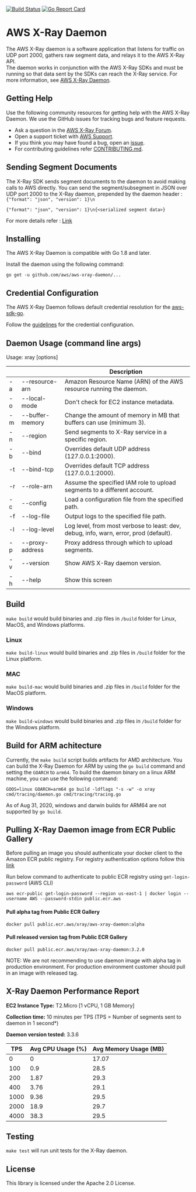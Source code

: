 [![Build Status](https://travis-ci.org/aws/aws-xray-daemon.svg?branch=master)](https://travis-ci.org/aws/aws-xray-daemon)
[![Go Report Card](https://goreportcard.com/badge/github.com/aws/aws-xray-daemon)](https://goreportcard.com/report/github.com/aws/aws-xray-daemon)

# AWS X-Ray Daemon  

The AWS X-Ray daemon is a software application that listens for traffic on UDP port 2000, gathers raw segment data, and relays it to the AWS X-Ray API.   
The daemon works in conjunction with the AWS X-Ray SDKs and must be running so that data sent by the SDKs can reach the X-Ray service. For more information,
 see [AWS X-Ray Daemon](https://docs.aws.amazon.com/xray/latest/devguide/xray-daemon.html).

## Getting Help  

Use the following community resources for getting help with the AWS X-Ray Daemon. We use the GitHub issues for tracking bugs and feature requests.  

* Ask a question in the [AWS X-Ray Forum](https://forums.aws.amazon.com/forum.jspa?forumID=241&start=0).  
* Open a support ticket with [AWS Support](http://docs.aws.amazon.com/awssupport/latest/user/getting-started.html).  
* If you think you may have found a bug, open an [issue](https://github.com/aws/aws-xray-daemon/issues/new).  
* For contributing guidelines refer [CONTRIBUTING.md](https://github.com/aws/aws-xray-daemon/blob/master/CONTRIBUTING.md).

## Sending Segment Documents

The X-Ray SDK sends segment documents to the daemon to avoid making calls to AWS directly. You can send the segment/subsegment in JSON over UDP port 2000
to the X-Ray daemon, prepended by the daemon header : `{"format": "json", "version": 1}\n`

```
{"format": "json", "version": 1}\n{<serialized segment data>}
```  
For more details refer : [Link](https://docs.aws.amazon.com/xray/latest/devguide/xray-api-sendingdata.html)  

## Installing  

The AWS X-Ray Daemon is compatible with Go 1.8 and later.

Install the daemon using the following command:  

```  
go get -u github.com/aws/aws-xray-daemon/...  
```  

## Credential Configuration

The AWS X-Ray Daemon follows default credential resolution for the [aws-sdk-go](https://docs.aws.amazon.com/sdk-for-go/api/index.html#hdr-Configuring_Credentials).

Follow the [guidelines](https://docs.aws.amazon.com/sdk-for-go/v1/developer-guide/configuring-sdk.html) for the credential configuration.

## Daemon Usage (command line args)  

Usage: xray [options]   

| | | Description |
| --- | --- | --- |
| -a | --resource-arn | Amazon Resource Name (ARN) of the AWS resource running the daemon. |
| -o | --local-mode | Don't check for EC2 instance metadata. |
| -m | --buffer-memory | Change the amount of memory in MB that buffers can use (minimum 3). |
| -n | --region | Send segments to X-Ray service in a specific region. |
| -b | --bind | Overrides default UDP address (127.0.0.1:2000). |
| -t | --bind-tcp | Overrides default TCP address (127.0.0.1:2000). |
| -r | --role-arn | Assume the specified IAM role to upload segments to a different account. |
| -c | --config | Load a configuration file from the specified path. |
| -f | --log-file | Output logs to the specified file path. |
| -l | --log-level | Log level, from most verbose to least: dev, debug, info, warn, error, prod (default). |
| -p | --proxy-address | Proxy address through which to upload segments. |
| -v | --version | Show AWS X-Ray daemon version. |
| -h | --help | Show this screen |

## Build  

`make build` would build binaries and .zip files in `/build` folder for Linux, MacOS, and Windows platforms.    

### Linux  

`make build-linux` would build binaries and .zip files in `/build` folder for the Linux platform.  

### MAC  

`make build-mac` would build binaries and .zip files in `/build` folder for the MacOS platform.  

### Windows  

`make build-windows` would build binaries and .zip files in `/build` folder for the Windows platform. 

## Build for ARM achitecture
Currently, the `make build` script builds artifacts for AMD architecture. You can build the X-Ray Daemon for ARM by using the `go build` command and setting the `GOARCH` to `arm64`. To build the daemon binary on a linux ARM machine, you can use the following command:
```
GOOS=linux GOARCH=arm64 go build -ldflags "-s -w" -o xray cmd/tracing/daemon.go cmd/tracing/tracing.go
```
As of Aug 31, 2020, windows and darwin builds for ARM64 are not supported by `go build`.

## Pulling X-Ray Daemon image from ECR Public Gallery
Before pulling an image you should authenticate your docker client to the Amazon ECR public registry. For registry authentication options follow this [link](https://docs.aws.amazon.com/AmazonECR/latest/public/public-registries.html#public-registry-auth)

Run below command to authenticate to public ECR registry using `get-login-password` (AWS CLI)

``
aws ecr-public get-login-password --region us-east-1 | docker login --username AWS --password-stdin public.ecr.aws
``

####  Pull alpha tag from Public ECR Gallery
``
docker pull public.ecr.aws/xray/aws-xray-daemon:alpha
``

####  Pull released version tag from Public ECR Gallery
``
docker pull public.ecr.aws/xray/aws-xray-daemon:3.2.0
``

NOTE: We are not recommending to use daemon image with alpha tag in production environment. For production environment customer should pull in an image with released tag. 

## X-Ray Daemon Performance Report

**EC2 Instance Type:** T2.Micro [1 vCPU, 1 GB Memory]

**Collection time:** 10 minutes per TPS (TPS = Number of segments sent to daemon in 1 second*)

**Daemon version tested:** 3.3.6

| **TPS** | **Avg CPU Usage (%)** | **Avg Memory Usage (MB)** |
|---------|-----------------------|---------------------------|
| 0       | 0                     | 17.07                     |
| 100     | 0.9                   | 28.5                      |
| 200     | 1.87                  | 29.3                      |
| 400     | 3.76                  | 29.1                      |
| 1000    | 9.36                  | 29.5                      |
| 2000    | 18.9                  | 29.7                      |
| 4000    | 38.3                  | 29.5                      |


## Testing  

`make test` will run unit tests for the X-Ray daemon.  

## License

This library is licensed under the Apache 2.0 License.
